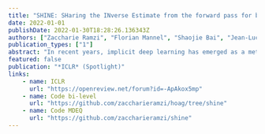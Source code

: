 ```yaml
---
title: "SHINE: SHaring the INverse Estimate from the forward pass for bi-level optimization and implicit models"
date: 2022-01-01
publishDate: 2022-01-30T18:28:26.136343Z
authors: ["Zaccharie Ramzi", "Florian Mannel", "Shaojie Bai", "Jean-Luc Starck", "Philippe Ciuciu", "Thomas Moreau"]
publication_types: ["1"]
abstract: "In recent years, implicit deep learning has emerged as a method to increase the effective depth of deep neural networks. While their training is memory-efficient, they are still significantly slower to train than their explicit counterparts. In Deep Equilibrium Models (DEQs), the training is performed as a bi-level problem, and its computational complexity is partially driven by the iterative inversion of a huge Jacobian matrix. In this paper, we propose a novel strategy to tackle this computational bottleneck from which many bi-level problems suffer. The main idea is to use the quasi-Newton matrices from the forward pass to efficiently approximate the inverse Jacobian matrix in the direction needed for the gradient computation. We provide a theorem that motivates using our method with the original forward algorithms. In addition, by modifying these forward algorithms, we further provide theoretical guarantees that our method asymptotically estimates the true implicit gradient. We empirically study this approach and the recent Jacobian-Free method in different settings, ranging from hyperparameter optimization to large Multiscale DEQs (MDEQs) applied to CIFAR and ImageNet. Both methods reduce significantly the computational cost of the backward pass. While SHINE has a clear advantage on hyperparameter optimization problems, both methods attain similar computational performances for larger scale problems such as MDEQs at the cost of a limited performance drop compared to the original models."
featured: false
publication: "*ICLR* (Spotlight)"
links:
    - name: ICLR
      url: "https://openreview.net/forum?id=-ApAkox5mp"
    - name: Code bi-level
      url: "https://github.com/zaccharieramzi/hoag/tree/shine"
    - name: Code MDEQ
      url: "https://github.com/zaccharieramzi/shine"
---
```


